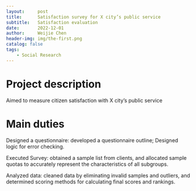 ```yaml
---
layout:     post
title:      Satisfaction survey for X city’s public service
subtitle:   Satisfaction evaluation
date:       2022-12-01
author:     Weijie Chen
header-img: img/the-first.png
catalog: false
tags:
    - Social Research
---
```

# Project description

Aimed to measure citizen satisfaction with X city’s public service

# Main duties

Designed a questionnaire: developed a questionnaire outline; Designed logic for error checking.

Executed Survey: obtained a sample list from clients, and allocated sample quotas to accurately represent the characteristics of all subgroups.

Analyzed data: cleaned data by eliminating invalid samples and outliers, and determined scoring methods for calculating final scores and rankings.
